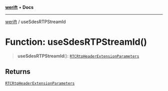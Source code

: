 [**werift**](../README.md) • **Docs**

***

[werift](../globals.md) / useSdesRTPStreamId

# Function: useSdesRTPStreamId()

> **useSdesRTPStreamId**(): [`RTCRtpHeaderExtensionParameters`](../classes/RTCRtpHeaderExtensionParameters.md)

## Returns

[`RTCRtpHeaderExtensionParameters`](../classes/RTCRtpHeaderExtensionParameters.md)
